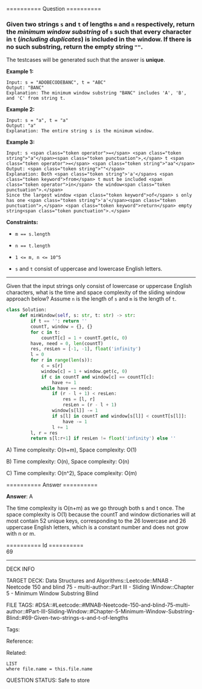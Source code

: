 ========== Question ==========  

### Given two strings `s` and `t` of lengths `m` and `n` respectively, return the _**minimum window substring**_ of `s` such that every character in `t` (_**including duplicates**_) is included in the window. If there is no such substring, return the empty string `""`.

The testcases will be generated such that the answer is **unique**.

**Example 1:**

```
Input: s = "ADOBECODEBANC", t = "ABC"
Output: "BANC"
Explanation: The minimum window substring "BANC" includes 'A', 'B', and 'C' from string t.
```

**Example 2:**

```
Input: s = "a", t = "a"
Output: "a"
Explanation: The entire string s is the minimum window.
```

**Example 3:**

```
Input: s <span class="token operator">=</span> <span class="token string">"a"</span><span class="token punctuation">,</span> t <span class="token operator">=</span> <span class="token string">"aa"</span>
Output: <span class="token string">""</span>
Explanation: Both <span class="token string">'a'</span>s <span class="token keyword">from</span> t must be included <span class="token operator">in</span> the window<span class="token punctuation">.</span>
Since the largest window <span class="token keyword">of</span> s only has one <span class="token string">'a'</span><span class="token punctuation">,</span> <span class="token keyword">return</span> empty string<span class="token punctuation">.</span>
```

**Constraints:**

- `m == s.length`

- `n == t.length`

- `1 <= m, n <= 10^5`

- `s` and `t` consist of uppercase and lowercase English letters.

---

Given that the input strings only consist of lowercase or uppercase English
characters, what is the time and space complexity of the sliding window approach
below? Assume `n` is the length of `s` and `m` is the length of `t`.

```python
class Solution:
     def minWindow(self, s: str, t: str) -> str:
         if t == '': return ''
         countT, window = {}, {}
         for c in t:
             countT[c] = 1 + countT.get(c, 0)
         have, need = 0, len(countT)
         res, resLen = [-1, -1], float('infinity')
         l = 0
         for r in range(len(s)):
             c = s[r]
             window[c] = 1 + window.get(c, 0)
             if c in countT and window[c] == countT[c]:
                 have += 1
             while have == need:
                 if (r - l + 1) < resLen:
                     res = [l, r]
                     resLen = (r - l + 1)
                 window[s[l]] -= 1
                 if s[l] in countT and window[s[l]] < countT[s[l]]:
                     have -= 1
                 l += 1
         l, r = res
         return s[l:r+1] if resLen != float('infinity') else ''
```

A) Time complexity: O(n+m), Space complexity: O(1)

B) Time complexity: O(n), Space complexity: O(n)

C) Time complexity: O(n^2), Space complexity: O(m)  

========== Answer ==========  

**Answer**: A

The time complexity is O(n+m) as we go through both s and t once. The space
complexity is O(1) because the countT and window dictionaries will at most
contain 52 unique keys, corresponding to the 26 lowercase and 26 uppercase
English letters, which is a constant number and does not grow with n or m.

========== Id ==========  
69

---

DECK INFO

TARGET DECK: Data Structures and Algorithms::Leetcode::MNAB - Neetcode 150 and blind 75 - multi-author::Part III - Sliding Window::Chapter 5 - Minimum Window Substring Blind

FILE TAGS: #DSA::#Leetcode::#MNAB-Neetcode-150-and-blind-75-multi-author::#Part-III-Sliding-Window::#Chapter-5-Minimum-Window-Substring-Blind::#69-Given-two-strings-s-and-t-of-lengths

Tags:

Reference:

Related:

```dataview
LIST
where file.name = this.file.name
```
QUESTION STATUS: Safe to store
